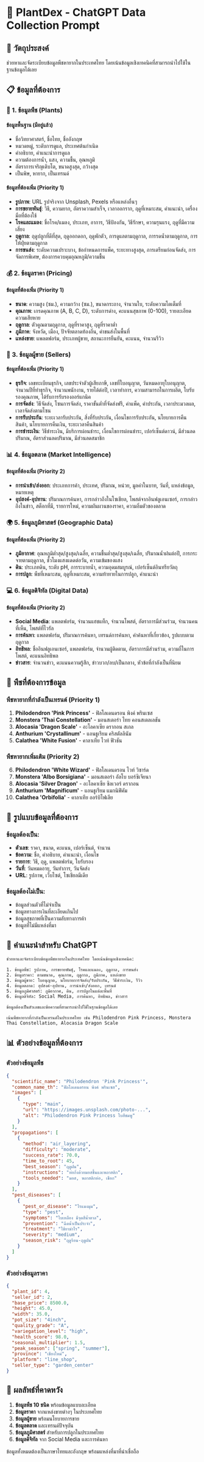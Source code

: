 # 🌱 PlantDex - ChatGPT Data Collection Prompt

## 🎯 วัตถุประสงค์

ช่วยหาและจัดระเบียบข้อมูลพืชหายากในประเทศไทย โดยเน้นข้อมูลเชิงเทคนิคที่สามารถนำไปใช้ในฐานข้อมูลได้เลย

## 📋 ข้อมูลที่ต้องการ

### 🌱 1. ข้อมูลพืช (Plants)

#### ข้อมูลพื้นฐาน (มีอยู่แล้ว)
- ชื่อวิทยาศาสตร์, ชื่อไทย, ชื่ออังกฤษ
- หมวดหมู่, ระดับการดูแล, ประเทศต้นกำเนิด
- คำอธิบาย, คำแนะนำการดูแล
- ความต้องการน้ำ, แสง, ความชื้น, อุณหภูมิ
- อัตราการเจริญเติบโต, ขนาดสูงสุด, กว้างสุด
- เป็นพิษ, หายาก, เป็นเทรนด์

#### ข้อมูลที่ต้องเพิ่ม (Priority 1)
- **รูปภาพ**: URL รูปจริงจาก Unsplash, Pexels หรือแหล่งอื่นๆ
- **การขยายพันธุ์**: วิธี, ความยาก, อัตราความสำเร็จ, เวลาออกราก, ฤดูที่เหมาะสม, คำแนะนำ, เครื่องมือที่ต้องใช้
- **โรคและแมลง**: ชื่อโรค/แมลง, ประเภท, อาการ, วิธีป้องกัน, วิธีรักษา, ความรุนแรง, ฤดูที่มีความเสี่ยง
- **ฤดูกาล**: ฤดูปลูกที่ดีที่สุด, ฤดูออกดอก, ฤดูพักตัว, การดูแลตามฤดูกาล, การรดน้ำตามฤดูกาล, การให้ปุ๋ยตามฤดูกาล
- **การขนส่ง**: ระดับความเปราะบาง, ข้อกำหนดการแพ็ค, ระยะทางสูงสุด, การเตรียมก่อนจัดส่ง, การจัดการพิเศษ, ต้องการควบคุมอุณหภูมิ/ความชื้น

### 💰 2. ข้อมูลราคา (Pricing)

#### ข้อมูลที่ต้องเพิ่ม (Priority 1)
- **ขนาด**: ความสูง (ซม.), ความกว้าง (ซม.), ขนาดกระถาง, จำนวนใบ, ระดับความโตเต็มที่
- **คุณภาพ**: เกรดคุณภาพ (A, B, C, D), ระดับการด่าง, คะแนนสุขภาพ (0-100), รายละเอียดความเสียหาย
- **ฤดูกาล**: ตัวคูณตามฤดูกาล, ฤดูที่ราคาสูง, ฤดูที่ราคาต่ำ
- **ภูมิภาค**: จังหวัด, เมือง, ปัจจัยตลาดท้องถิ่น, ค่าขนส่งในพื้นที่
- **แหล่งขาย**: แพลตฟอร์ม, ประเภทผู้ขาย, สถานะการยืนยัน, คะแนน, จำนวนรีวิว

### 🏪 3. ข้อมูลผู้ขาย (Sellers)

#### ข้อมูลที่ต้องเพิ่ม (Priority 1)
- **ธุรกิจ**: เลขทะเบียนธุรกิจ, เลขประจำตัวผู้เสียภาษี, เลขที่ใบอนุญาต, วันหมดอายุใบอนุญาต, จำนวนปีที่ทำธุรกิจ, จำนวนพนักงาน, รายได้ต่อปี, เวลาทำการ, ความสามารถในการผลิต, ใบรับรองคุณภาพ, ได้รับการรับรองออร์แกนิค
- **การจัดส่ง**: วิธีจัดส่ง, โซนการจัดส่ง, ราคาขั้นต่ำที่จัดส่งฟรี, ค่าแพ็ค, ค่าประกัน, เวลาประมวลผล, เวลาจัดส่งตามโซน
- **การรับประกัน**: ระยะเวลารับประกัน, สิ่งที่รับประกัน, เงื่อนไขการรับประกัน, นโยบายการคืนสินค้า, นโยบายการคืนเงิน, ระยะเวลาคืนสินค้า
- **การชำระเงิน**: วิธีชำระเงิน, มีบริการผ่อนชำระ, เงื่อนไขการผ่อนชำระ, เปอร์เซ็นต์ดาวน์, มีส่วนลดปริมาณ, อัตราส่วนลดปริมาณ, มีส่วนลดสมาชิก

### 📊 4. ข้อมูลตลาด (Market Intelligence)

#### ข้อมูลที่ต้องเพิ่ม (Priority 2)
- **การนำเข้า/ส่งออก**: ประเภทการค้า, ประเทศ, ปริมาณ, หน่วย, มูลค่าในบาท, วันที่, แหล่งข้อมูล, หมายเหตุ
- **อุปสงค์-อุปทาน**: ปริมาณการค้นหา, การกล่าวถึงในโซเชียล, โพสต์จากอินฟลูเอนเซอร์, การกล่าวถึงในข่าว, สต็อกที่มี, รายการใหม่, ความผันผวนของราคา, ความอิ่มตัวของตลาด

### 🌍 5. ข้อมูลภูมิศาสตร์ (Geographic Data)

#### ข้อมูลที่ต้องเพิ่ม (Priority 2)
- **ภูมิอากาศ**: อุณหภูมิต่ำสุด/สูงสุด/เฉลี่ย, ความชื้นต่ำสุด/สูงสุด/เฉลี่ย, ปริมาณน้ำฝนต่อปี, การกระจายตามฤดูกาล, ชั่วโมงแสงแดดต่อวัน, ความเข้มของแสง
- **ดิน**: ประเภทดิน, ระดับ pH, การระบายน้ำ, ความอุดมสมบูรณ์, เปอร์เซ็นต์อินทรียวัตถุ
- **การปลูก**: พืชที่เหมาะสม, ฤดูที่เหมาะสม, ความท้าทายในการปลูก, คำแนะนำ

### 💻 6. ข้อมูลดิจิทัล (Digital Data)

#### ข้อมูลที่ต้องเพิ่ม (Priority 2)
- **Social Media**: แพลตฟอร์ม, จำนวนแฮชแท็ก, จำนวนโพสต์, อัตราการมีส่วนร่วม, จำนวนคนที่เห็น, โพสต์ที่ไวรัล
- **การค้นหา**: แพลตฟอร์ม, ปริมาณการค้นหา, เทรนด์การค้นหา, คำค้นหาที่เกี่ยวข้อง, รูปแบบตามฤดูกาล
- **อิทธิพล**: ชื่ออินฟลูเอนเซอร์, แพลตฟอร์ม, จำนวนผู้ติดตาม, อัตราการมีส่วนร่วม, ความถี่ในการโพสต์, คะแนนอิทธิพล
- **ข่าวสาร**: จำนวนข่าว, คะแนนความรู้สึก, ข่าวบวก/ลบ/เป็นกลาง, หัวข้อที่กำลังเป็นที่นิยม

## 🎯 พืชที่ต้องการข้อมูล

### พืชหายากที่กำลังเป็นเทรนด์ (Priority 1)
1. **Philodendron 'Pink Princess'** - ฟิลโลเดนดรอน พิงค์ พรินเซส
2. **Monstera 'Thai Constellation'** - มอนสเตอร่า ไทย คอนสเตลเลชัน
3. **Alocasia 'Dragon Scale'** - อะโลคาเซีย ดรากอน สเกล
4. **Anthurium 'Crystallinum'** - แอนธูเรียม คริสตัลลินัม
5. **Calathea 'White Fusion'** - คาลาเทีย ไวท์ ฟิวชัน

### พืชหายากเพิ่มเติม (Priority 2)
6. **Philodendron 'White Wizard'** - ฟิลโลเดนดรอน ไวท์ วิซาร์ด
7. **Monstera 'Albo Borsigiana'** - มอนสเตอร่า อัลโบ บอร์ซิเจียนา
8. **Alocasia 'Silver Dragon'** - อะโลคาเซีย ซิลเวอร์ ดรากอน
9. **Anthurium 'Magnificum'** - แอนธูเรียม แมกนิฟิคัม
10. **Calathea 'Orbifolia'** - คาลาเทีย ออร์บิโฟเลีย

## 📝 รูปแบบข้อมูลที่ต้องการ

### ข้อมูลต้องเป็น:
- **ตัวเลข**: ราคา, ขนาด, คะแนน, เปอร์เซ็นต์, จำนวน
- **ข้อความ**: ชื่อ, คำอธิบาย, คำแนะนำ, เงื่อนไข
- **รายการ**: วิธี, ฤดู, แพลตฟอร์ม, ใบรับรอง
- **วันที่**: วันหมดอายุ, วันทำการ, วันจัดส่ง
- **URL**: รูปภาพ, เว็บไซต์, โซเชียลมีเดีย

### ข้อมูลต้องไม่เป็น:
- ข้อมูลส่วนตัวที่ไม่จำเป็น
- ข้อมูลทางการเงินที่ละเอียดเกินไป
- ข้อมูลสุขภาพที่เป็นความลับทางการค้า
- ข้อมูลที่ไม่มีแหล่งที่มา

## 🚀 คำแนะนำสำหรับ ChatGPT

```
ช่วยหาและจัดระเบียบข้อมูลพืชหายากในประเทศไทย โดยเน้นข้อมูลเชิงเทคนิค:

1. ข้อมูลพืช: รูปภาพ, การขยายพันธุ์, โรคและแมลง, ฤดูกาล, การขนส่ง
2. ข้อมูลราคา: ตามขนาด, คุณภาพ, ฤดูกาล, ภูมิภาค, แหล่งขาย
3. ข้อมูลผู้ขาย: ใบอนุญาต, นโยบายการจัดส่ง/รับประกัน, วิธีชำระเงิน, รีวิว
4. ข้อมูลตลาด: อุปสงค์-อุปทาน, การนำเข้า/ส่งออก, เทรนด์
5. ข้อมูลภูมิศาสตร์: ภูมิอากาศ, ดิน, การปลูกในแต่ละพื้นที่
6. ข้อมูลดิจิทัล: Social Media, การค้นหา, อิทธิพล, ข่าวสาร

ข้อมูลต้องเป็นตัวเลขและข้อความที่สามารถนำไปใช้ในฐานข้อมูลได้เลย

เน้นพืชหายากที่กำลังเป็นเทรนด์ในประเทศไทย เช่น Philodendron Pink Princess, Monstera Thai Constellation, Alocasia Dragon Scale
```

## 📊 ตัวอย่างข้อมูลที่ต้องการ

### ตัวอย่างข้อมูลพืช
```json
{
  "scientific_name": "Philodendron 'Pink Princess'",
  "common_name_th": "ฟิลโลเดนดรอน พิงค์ พรินเซส",
  "images": [
    {
      "type": "main",
      "url": "https://images.unsplash.com/photo-...",
      "alt": "Philodendron Pink Princess ใบสีชมพู"
    }
  ],
  "propagations": [
    {
      "method": "air_layering",
      "difficulty": "moderate",
      "success_rate": 70.0,
      "time_to_root": 45,
      "best_season": "ฤดูฝน",
      "instructions": "ห่อกิ่งด้วยมอสชื้นและพลาสติก",
      "tools_needed": "มอส, พลาสติกห่อ, เชือก"
    }
  ],
  "pest_diseases": [
    {
      "pest_or_disease": "ไรแมงมุม",
      "type": "pest",
      "symptoms": "ใบเหลือง มีจุดสีน้ำตาล",
      "prevention": "ฉีดน้ำเป็นประจำ",
      "treatment": "ใช้ยาฆ่าไร",
      "severity": "medium",
      "season_risk": "ฤดูร้อน-ฤดูฝน"
    }
  ]
}
```

### ตัวอย่างข้อมูลราคา
```json
{
  "plant_id": 4,
  "seller_id": 2,
  "base_price": 8500.0,
  "height": 45.0,
  "width": 35.0,
  "pot_size": "4inch",
  "quality_grade": "A",
  "variegation_level": "high",
  "health_score": 98.0,
  "seasonal_multiplier": 1.5,
  "peak_season": ["spring", "summer"],
  "province": "เชียงใหม่",
  "platform": "line_shop",
  "seller_type": "garden_center"
}
```

## 🎯 ผลลัพธ์ที่คาดหวัง

1. **ข้อมูลพืช 10 ชนิด** พร้อมข้อมูลแบบละเอียด
2. **ข้อมูลราคา** จากแหล่งขายต่างๆ ในประเทศไทย
3. **ข้อมูลผู้ขาย** พร้อมนโยบายการขาย
4. **ข้อมูลตลาด** และเทรนด์ปัจจุบัน
5. **ข้อมูลภูมิศาสตร์** สำหรับการปลูกในประเทศไทย
6. **ข้อมูลดิจิทัล** จาก Social Media และการค้นหา

ข้อมูลทั้งหมดต้องเป็นภาษาไทยและอังกฤษ พร้อมแหล่งที่มาที่น่าเชื่อถือ 